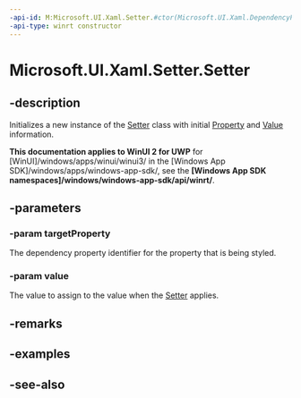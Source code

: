 ```yaml
---
-api-id: M:Microsoft.UI.Xaml.Setter.#ctor(Microsoft.UI.Xaml.DependencyProperty,System.Object)
-api-type: winrt constructor
---
```


<!-- Method syntax
public Setter(Windows.UI.Xaml.DependencyProperty targetProperty, System.Object value)
-->

# Microsoft.UI.Xaml.Setter.Setter

## -description
Initializes a new instance of the [Setter](setter.md) class with initial [Property](setter_property.md) and [Value](setter_value.md) information.

**This documentation applies to WinUI 2 for UWP** for [WinUI]/windows/apps/winui/winui3/ in the [Windows App SDK]/windows/apps/windows-app-sdk/, see the **[Windows App SDK namespaces]/windows/windows-app-sdk/api/winrt/**.

## -parameters
### -param targetProperty
The dependency property identifier for the property that is being styled.

### -param value
The value to assign to the value when the [Setter](setter.md) applies.

## -remarks

## -examples

## -see-also
